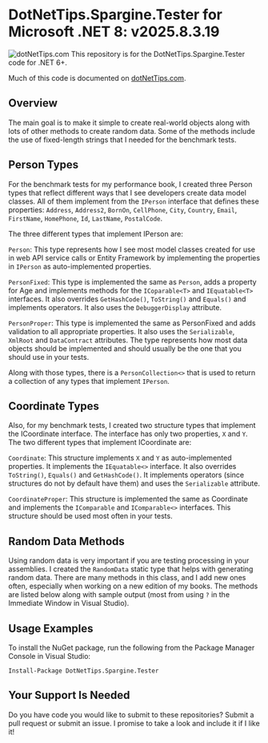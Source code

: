 # DotNetTips.Spargine.Tester for Microsoft .NET 8: v2025.8.3.19 

![dotNetTips.com](https://dotnettips.files.wordpress.com/2018/03/cropped-rtw-dotnettips-com-logo05x1.png)
This repository is for the DotNetTips.Spargine.Tester code for .NET 6+.

Much of this code is documented on <a href="https://dotnettips.wordpress.com/tag/dotnettips-utility/" target="_blank">dotNetTips.com</a>.

## Overview
The main goal is to make it simple to create real-world objects along with lots of other methods to create random data. Some of the methods include the use of fixed-length strings that I needed for the benchmark tests.  
## Person Types
For the benchmark tests for my performance book, I created three Person types that reflect different ways that I see developers create data model classes. All of them implement from the `IPerson` interface that defines these properties: `Address`, `Address2`, `BornOn`, `CellPhone`, `City`, `Country`, `Email`, `FirstName`, `HomePhone`, `Id`, `LastName`, `PostalCode`.

The three different types that implement IPerson are:

`Person`: This type represents how I see most model classes created for use in web API service calls or Entity Framework by implementing the properties in `IPerson` as auto-implemented properties.

`PersonFixed`: This type is implemented the same as `Person`, adds a property for Age and implements methods for the `ICoparable<T>` and `IEquatable<T>` interfaces. It also overrides `GetHashCode()`, `ToString()` and `Equals()` and implements operators. It also uses the `DebuggerDisplay` attribute.

`PersonProper`: This type is implemented the same as PersonFixed and adds validation to all appropriate properties. It also uses the `Serializable`, `XmlRoot` and `DataContract` attributes. The type represents how most data objects should be implemented and should usually be the one that you should use in your tests. 

Along with those types, there is a `PersonCollection<>` that is used to return a collection of any types that implement `IPerson`.

## Coordinate Types

Also, for my benchmark tests, I created two structure types that implement the ICoordinate interface. The interface has only two properties, `X` and `Y`. The two different types that implement ICoordinate are:

`Coordinate`: This structure implements `X` and `Y` as auto-implemented properties. It implements the `IEquatable<>` interface. It also overrides `ToString()`, `Equals()` and `GetHashCode()`. It implements operators (since structures do not by default have them) and uses the `Serializable` attribute.

`CoordinateProper`: This structure is implemented the same as Coordinate and implements the `IComparable` and `IComparable<>` interfaces. This structure should be used most often in your tests.

## Random Data Methods
Using random data is very important if you are testing processing in your assemblies. I created the `RandomData` static type that helps with generating random data. There are many methods in this class, and I add new ones often, especially when working on a new edition of my books. The methods are listed below along with sample output (most from using `?` in the Immediate Window in Visual Studio).


## Usage Examples
To install the NuGet package, run the following from the Package Manager Console in Visual Studio:

`Install-Package DotNetTips.Spargine.Tester`

## Your Support Is Needed
Do you have code you would like to submit to these repositories? Submit a pull request or submit an issue. I promise to take a look and include it if I like it!
